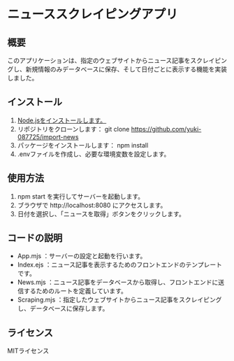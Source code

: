 # ニューススクレイピングアプリ

## 概要
このアプリケーションは、指定のウェブサイトからニュース記事をスクレイピングし、新規情報のみデータベースに保存、そして日付ごとに表示する機能を実装しました。

## インストール
1. [Node.jsをインストールします。](https://nodejs.org/en/download)
2. リポジトリをクローンします： git clone https://github.com/yuki-087725/import-news
3. パッケージをインストールします： npm install
4. .envファイルを作成し、必要な環境変数を設定します。

## 使用方法
1. npm start を実行してサーバーを起動します。
2. ブラウザで http://localhost:8080 にアクセスします。
3. 日付を選択し、「ニュースを取得」ボタンをクリックします。

## コードの説明
- App.mjs ：サーバーの設定と起動を行います。
- Index.ejs ：ニュース記事を表示するためのフロントエンドのテンプレートです。
- News.mjs ：ニュース記事をデータベースから取得し、フロントエンドに送信するためのルートを定義しています。
- Scraping.mjs ：指定したウェブサイトからニュース記事をスクレイピングし、データベースに保存します。

## ライセンス
MITライセンス

